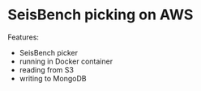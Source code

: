 # SeisBench picking on AWS

Features:
- SeisBench picker
- running in Docker container
- reading from S3
- writing to MongoDB
